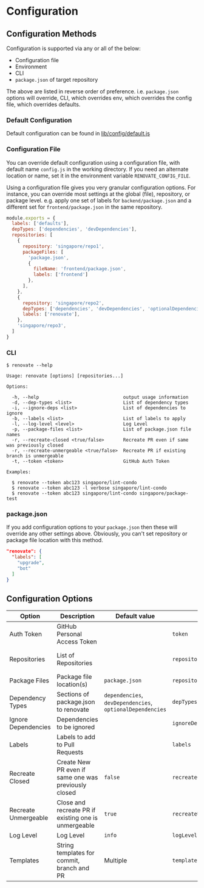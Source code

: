 # Configuration

## Configuration Methods

Configuration is supported via any or all of the below:
- Configuration file
- Environment
- CLI
- `package.json` of target repository

The above are listed in reverse order of preference.
i.e. `package.json` options will override, CLI, which overrides env, which overrides the config file, which overrides defaults.

### Default Configuration

Default configuration can be found in [lib/config/default.js](../lib/config/default.js)

### Configuration File

You can override default configuration using a configuration file, with default name `config.js` in the working directory. If you need an alternate location or name, set it in the environment variable `RENOVATE_CONFIG_FILE`.

Using a configuration file gives you very granular configuration options. For instance, you can override most settings at the global (file), repository, or package level. e.g. apply one set of labels for `backend/package.json` and a different set for `frontend/package.json` in the same repository.

```javascript
module.exports = {
  labels: ['defaults'],
  depTypes: ['dependencies', 'devDependencies'],
  repositories: [
    {
      repository: 'singapore/repo1',
      packageFiles: [
        'package.json',
        {
          fileName: 'frontend/package.json',
          labels: ['frontend']
        },
      ],
    },
    {
      repository: 'singapore/repo2',
      depTypes: ['dependencies', 'devDependencies', 'optionalDependencies'],
      labels: ['renovate'],
    },
    'singapore/repo3',
  ]
}
```

### CLI

```
$ renovate --help

Usage: renovate [options] [repositories...]

Options:

  -h, --help                               output usage information
  -d, --dep-types <list>                   List of dependency types
  -i, --ignore-deps <list>                 List of dependencies to ignore
  -b, --labels <list>                      List of labels to apply
  -l, --log-level <level>                  Log Level
  -p, --package-files <list>               List of package.json file names
  -r, --recreate-closed <true/false>       Recreate PR even if same was previously closed
  -r, --recreate-unmergeable <true/false>  Recreate PR if existing branch is unmergeable
  -t, --token <token>                      GitHub Auth Token

Examples:

  $ renovate --token abc123 singapore/lint-condo
  $ renovate --token abc123 -l verbose singapore/lint-condo
  $ renovate --token abc123 singapore/lint-condo singapore/package-test
```

### package.json

If you add configuration options to your `package.json` then these will override any other settings above.
Obviously, you can't set repository or package file location with this method.

```json
"renovate": {
  "labels": [
    "upgrade",
    "bot"
  ]
}
```

## Configuration Options

| Option | Description | Default value | File | Environment | CLI |
|---------------------|---------------------------------------------------------|-----------------------------------------------------------|---------------------------|--------------------------|---------------------------|
| Auth Token | GitHub Personal Access Token |  | `token` | `GITHUB_TOKEN` | `--token` |
| Repositories | List of Repositories |  | `repositories` | `RENOVATE_REPOS` | Space-delimited arguments |
| Package Files | Package file location(s) | `package.json` | `repository.packageFiles` | `RENOVATE_PACKAGE_FILES` | `--package-files` |
| Dependency Types | Sections of package.json to renovate | `dependencies`, `devDependencies`, `optionalDependencies` | `depTypes` | `RENOVATE_DEP_TYPES` | `--dep-types` |
| Ignore Dependencies | Dependencies to be ignored |  | `ignoreDeps` | `RENOVATE_IGNORE_DEPS` | `--ignore-deps` |
| Labels | Labels to add to Pull Requests |  | `labels` | `RENOVATE_LABELS` | `--labels` |
| Recreate Closed | Create New PR even if same one was previously closed | `false` | `recreateClosed` | `RENOVATE_RECREATE_CLOSED` | `--recreate-closed` |
| Recreate Unmergeable | Close and recreate PR if existing one is unmergeable | `true` | `recreateUnmergeable` | `RENOVATE_RECREATE_UNMERGEABLE` | `--recreate-unmergeable` |
| Log Level | Log Level | `info` | `logLevel` | `LOG_LEVEL` | `--log-level` |
| Templates | String templates for commit, branch and PR | Multiple | `templates` |  |  |
